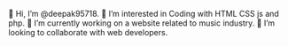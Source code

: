 👋 Hi, I’m @deepak95718.
👀 I’m interested in Coding with HTML CSS js and php.
🌱 I’m currently working on a website related to music industry.
💞️ I’m looking to collaborate with web developers.
<!---
Deepak95718/Deepak95718 is a ✨ special ✨ repository because its `README.md` (this file) appears on your GitHub profile.
You can click the Preview link to take a look at your changes.
--->
